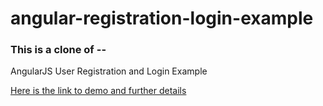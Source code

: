 angular-registration-login-example
==============================

### This is a clone of --

AngularJS User Registration and Login Example

[Here is the link to demo and further details](http://jasonwatmore.com/post/2015/03/10/AngularJS-User-Registration-and-Login-Example.aspx) 



